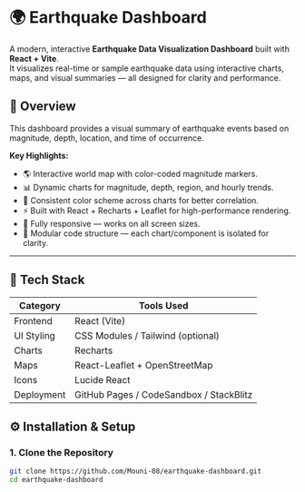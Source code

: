 # 🌍 Earthquake Dashboard

A modern, interactive **Earthquake Data Visualization Dashboard** built with **React + Vite**.  
It visualizes real-time or sample earthquake data using interactive charts, maps, and visual summaries — all designed for clarity and performance.

## 🧠 Overview

This dashboard provides a visual summary of earthquake events based on magnitude, depth, location, and time of occurrence.

**Key Highlights:**
- 🌎 Interactive world map with color-coded magnitude markers.
- 📊 Dynamic charts for magnitude, depth, region, and hourly trends.
- 🎨 Consistent color scheme across charts for better correlation.
- ⚡ Built with React + Recharts + Leaflet for high-performance rendering.
- 📱 Fully responsive — works on all screen sizes.
- 🧩 Modular code structure — each chart/component is isolated for clarity.

---

## 🧰 Tech Stack

| Category | Tools Used |
|-----------|-------------|
| Frontend | React (Vite) |
| UI Styling | CSS Modules / Tailwind (optional) |
| Charts | Recharts |
| Maps | React-Leaflet + OpenStreetMap |
| Icons | Lucide React |
| Deployment | GitHub Pages / CodeSandbox / StackBlitz |



## ⚙️ Installation & Setup

### 1. Clone the Repository
```bash
git clone https://github.com/Mouni-08/earthquake-dashboard.git
cd earthquake-dashboard
